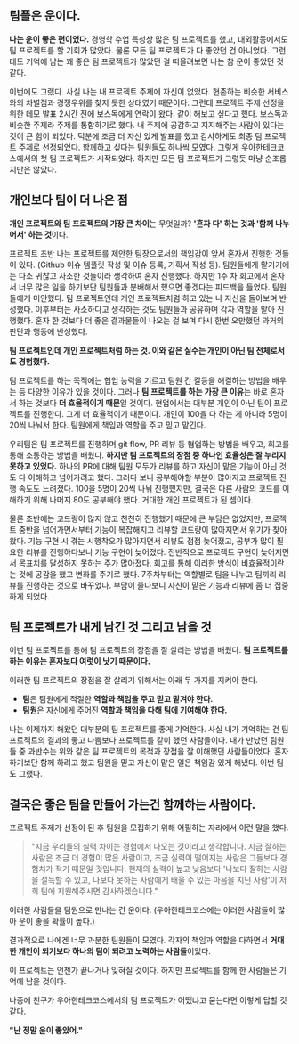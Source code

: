 ## **팀플은 운이다.**

**나는 운이 좋은 편이었다.** 경영학 수업 특성상 많은 팀 프로젝트를 했고, 대외활동에서도 팀 프로젝트를 할 기회가 많았다. 물론 모든 팀 프로젝트가 다 좋았던 건 아니었다. 그런데도 기억에 남는 꽤 좋은 팀 프로젝트가 많았던 걸 떠올려보면 나는 참 운이 좋았던 것 같다.

이번에도 그랬다. 사실 나는 내 프로젝트 주제에 자신이 없었다. 현존하는 비슷한 서비스와의 차별점과 경쟁우위를 찾지 못한 상태였기 때문이다. 그런데 프로젝트 주제 선정을 위한 데모 발표 2시간 전에 보스독에게 연락이 왔다. 같이 해보고 싶다고 했다. 보스독과 비슷한 주제라 주제를 통합하기로 했다. 내 주제에 공감하고 지지해주는 사람이 있다는 것이 큰 힘이 되었다. 덕분에 조금 더 자신 있게 발표를 했고 감사하게도 최종 팀 프로젝트 주제로 선정되었다. 함께하고 싶다는 팀원들도 하나씩 모였다. 그렇게 우아한테크코스에서의 첫 팀 프로젝트가 시작되었다. 하지만 모든 팀 프로젝트가 그렇듯 마냥 순조롭지만은 않았다.

## **개인보다 팀이 더 나은 점**

**개인 프로젝트와 팀 프로젝트의 가장 큰 차이**는 무엇일까? **'혼자 다' 하는 것과 '함께 나누어서' 하는 것**이다.

프로젝트 초반 나는 프로젝트를 제안한 팀장으로서의 책임감이 앞서 혼자서 진행한 것들이 있다. (Github 이슈 템플릿 작성 및 이슈 등록, 기획서 작성 등). 팀원들에게 맡기기에는 다소 귀찮고 사소한 것들이라 생각하여 혼자 진행했다. 하지만 1주 차 회고에서 혼자서 너무 많은 일을 하기보단 팀원들과 분배해서 했으면 좋겠다는 피드백을 들었다. 팀원들에게 미안했다. 팀 프로젝트인데 개인 프로젝트처럼 하고 있는 나 자신을 돌아보며 반성했다. 이후부터는 사소하다고 생각하는 것도 팀원들과 공유하며 각자 역할을 맡아 진행했다. 혼자 한 것보다 더 좋은 결과물들이 나오는 걸 보며 다시 한번 오만했던 과거의 판단과 행동에 반성했다.

**팀 프로젝트인데 개인 프로젝트처럼 하는 것. 이와 같은 실수는 개인이 아닌 팀 전체로서도 경험했다.**

팀 프로젝트를 하는 목적에는 협업 능력을 기르고 팀원 간 갈등을 해결하는 방법을 배우는 등 다양한 이유가 있을 것이다. 그러나 **팀 프로젝트를 하는 가장 큰 이유**는 바로 혼자서 하는 것보다 **더 효율적이기 때문**일 것이다. 현업에서는 대부분 개인이 아닌 팀이 프로젝트를 진행한다. 그게 더 효율적이기 때문이다. 개인이 100을 다 하는 게 아니라 5명이 20씩 나눠서 한다. 팀원에게 책임과 역할을 주고 믿고 맡긴다.

우리팀은 팀 프로젝트를 진행하며 git flow, PR 리뷰 등 협업하는 방법을 배우고, 회고를 통해 소통하는 방법을 배웠다. **하지만 팀 프로젝트의 장점 중 하나인 효율성은 잘 누리지 못하고 있었다.** 하나의 PR에 대해 팀원 모두가 리뷰를 하고 자신이 맡은 기능이 아닌 것도 다 이해하고 넘어가려고 했다. 그러다 보니 공부해야할 부분이 많아지고 프로젝트 진행 속도도 느려졌다. 100을 5명이 20씩 나눠 진행했지만, 결국은 다른 사람의 코드를 이해하기 위해 나머지 80도 공부해야 했다. 거대한 개인 프로젝트가 된 셈이다.

물론 초반에는 코드량이 많지 않고 천천히 진행했기 때문에 큰 부담은 없었지만, 프로젝트 중반을 넘어가면서부터 기능이 복잡해지고 리뷰할 코드량이 많아지면서 위기가 찾아왔다. 기능 구현 시 겪는 시행착오가 많아지면서 리뷰도 점점 늦어졌고, 공부가 많이 필요한 리뷰를 진행하다보니 기능 구현이 늦어졌다. 전반적으로 프로젝트 구현이 늦어지면서 목표치를 달성하지 못하는 주가 많아졌다. 회고를 통해 이러한 방식이 비효율적이란는 것에 공감을 했고 변화를 주기로 했다. 7주차부터는 역할별로 팀을 나누고 팀끼리 리뷰를 진행하는 것으로 바꾸었다. 부담이 줄다보니 자신이 맡은 기능과 리뷰에 좀 더 집중하게 되었다.

## **팀 프로젝트가 내게 남긴 것 그리고 남을 것**

이번 팀 프로젝트를 통해 팀 프로젝트의 장점을 잘 살리는 방법을 배웠다. **팀 프로젝트를 하는 이유는 혼자보다 여럿이 낫기 때문이다.**

이러한 팀 프로젝트의 장점을 잘 살리기 위해서는 아래 두 가지를 지켜야 한다.

- **팀**은 팀원에게 적절한 **역할과 책임을 주고 믿고 맡겨야 한다.**
- **팀원**은 자신에게 주어진 **역할과 책임을 다해 팀에 기여해야 한다.**

나는 이제까지 해왔던 대부분의 팀 프로젝트를 좋게 기억한다. 사실 내가 기억하는 건 팀 프로젝트의 결과의 좋고 나쁨보다 프로젝트를 같이 했던 사람들이다. 내가 만났던 팀원들 중 과반수는 위와 같은 팀 프로젝트의 목적과 장점을 잘 이해했던 사람들이었다. 혼자 하기보단 함께 하려고 했고 팀원을 믿고 자신이 맡은 일은 책임감 있게 해냈다. 이번 팀도 그랬다.

## **결국은 좋은 팀을 만들어 가는건 함께하는 사람이다.**

프로젝트 주제가 선정이 된 후 팀원을 모집하기 위해 어필하는 자리에서 이런 말을 했다.

> "지금 우리들의 실력 차이는 경험에서 나오는 것이라고 생각합니다. 지금 잘하는 사람은 조금 더 경험이 많은 사람이고, 조금 실력이 떨어지는 사람은 그들보다 경험치가 적기 때문일 것입니다. 현재의 실력이 높고 낮음보다 '나보다 잘하는 사람을 설득할 수 있고, 나보다 못하는 사람에게 배울 수 있는 마음을 지닌 사람'이 저희 팀에 지원해주시면 감사하겠습니다."

이러한 사람들을 팀원으로 만나는 건 운이다. (우아한테크코스에는 이러한 사람들이 많아 운이 좋을 확률이 높다.)

결과적으로 나에겐 너무 과분한 팀원들이 모였다. 각자의 책임과 역할을 다하면서 **거대한 개인이 되기보다 하나의 팀이 되려고 노력하는 사람들**이었다.  

이 프로젝트는 언젠가 끝나거나 잊혀질 것이다. 하지만 프로젝트를 함께 한 사람들은 기억에 남을 것이다.

나중에 친구가 우아한테크코스에서의 팀 프로젝트가 어땠냐고 묻는다면 이렇게 답할 것 같다.

**"난 정말 운이 좋았어."**

